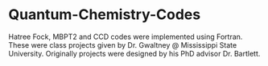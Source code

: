 # Quantum-Chemistry-Codes
Hatree Fock, MBPT2 and CCD codes were implemented using Fortran.
These were class projects given by Dr. Gwaltney @ Mississippi State University.
Originally projects were designed by  his PhD advisor Dr. Bartlett.   
